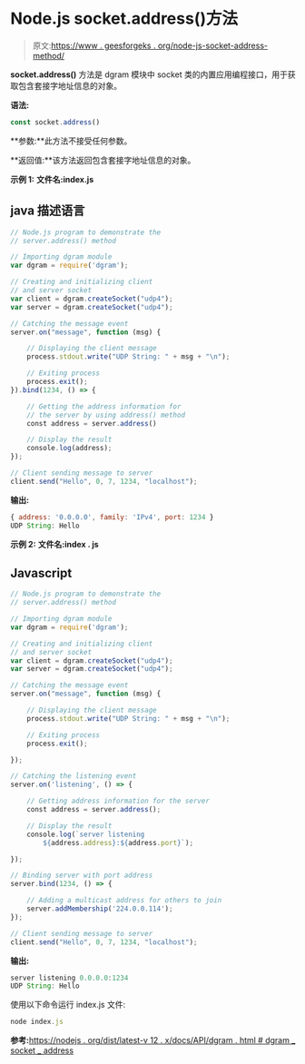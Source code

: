 # Node.js socket.address()方法

> 原文:[https://www . geesforgeks . org/node-js-socket-address-method/](https://www.geeksforgeeks.org/node-js-socket-address-method/)

**socket.address()** 方法是 dgram 模块中 socket 类的内置应用编程接口，用于获取包含套接字地址信息的对象。

**语法:**

```js
const socket.address()
```

**参数:**此方法不接受任何参数。

**返回值:**该方法返回包含套接字地址信息的对象。

**示例 1:** **文件名:index.js**

## java 描述语言

```js
// Node.js program to demonstrate the
// server.address() method

// Importing dgram module
var dgram = require('dgram');

// Creating and initializing client
// and server socket
var client = dgram.createSocket("udp4");
var server = dgram.createSocket("udp4");

// Catching the message event
server.on("message", function (msg) {

    // Displaying the client message
    process.stdout.write("UDP String: " + msg + "\n");

    // Exiting process
    process.exit();
}).bind(1234, () => {

    // Getting the address information for
    // the server by using address() method
    const address = server.address()

    // Display the result
    console.log(address);
});

// Client sending message to server
client.send("Hello", 0, 7, 1234, "localhost");
```

**输出:**

```js
{ address: '0.0.0.0', family: 'IPv4', port: 1234 }
UDP String: Hello
```

**示例 2:** **文件名:index . js**

## Javascript

```js
// Node.js program to demonstrate the
// server.address() method

// Importing dgram module
var dgram = require('dgram');

// Creating and initializing client
// and server socket
var client = dgram.createSocket("udp4");
var server = dgram.createSocket("udp4");

// Catching the message event
server.on("message", function (msg) {

    // Displaying the client message
    process.stdout.write("UDP String: " + msg + "\n");

    // Exiting process
    process.exit();

});

// Catching the listening event
server.on('listening', () => {

    // Getting address information for the server
    const address = server.address();

    // Display the result
    console.log(`server listening
        ${address.address}:${address.port}`);

});

// Binding server with port address
server.bind(1234, () => {

    // Adding a multicast address for others to join
    server.addMembership('224.0.0.114');
});

// Client sending message to server
client.send("Hello", 0, 7, 1234, "localhost");
```

**输出:**

```js
server listening 0.0.0.0:1234
UDP String: Hello
```

使用以下命令运行 index.js 文件:

```js
node index.js
```

**参考:**[https://nodejs . org/dist/latest-v 12 . x/docs/API/dgram . html # dgram _ socket _ address](https://nodejs.org/dist/latest-v12.x/docs/api/dgram.html#dgram_socket_address)